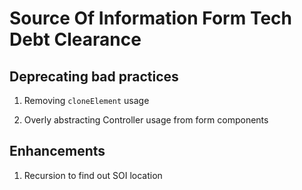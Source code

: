 # Source Of Information Form Tech Debt Clearance

## Deprecating bad practices

1. Removing `cloneElement` usage

2. Overly abstracting Controller usage from form components

## Enhancements

1. Recursion to find out SOI location
